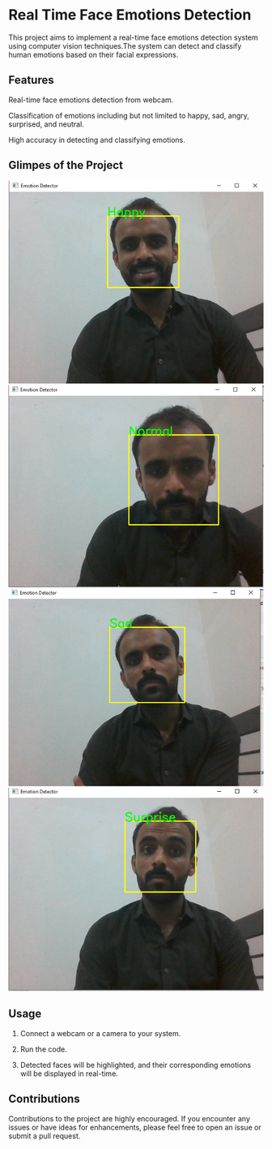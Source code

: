 
# Real Time Face Emotions Detection

This project aims to implement a real-time face emotions detection system using computer vision techniques.The system can detect and classify human emotions based on their facial expressions.


## Features

Real-time face emotions detection from webcam.

Classification of emotions including but not limited to happy, sad, angry, surprised, and neutral.

High accuracy in detecting and classifying emotions.

## Glimpes of the Project

![Screenshot](Happy.PNG)
![Screenshot](Normal.PNG)
![Screenshot](sad.PNG)
![Screenshot](surprise.PNG)

## Usage 
1. Connect a webcam or a camera to your system.

2. Run the code.

3. Detected faces will be highlighted, and their corresponding emotions will be displayed in real-time.

## Contributions 

Contributions to the project are highly encouraged. If you encounter any issues or have ideas for enhancements, please feel free to open an issue or submit a pull request.
